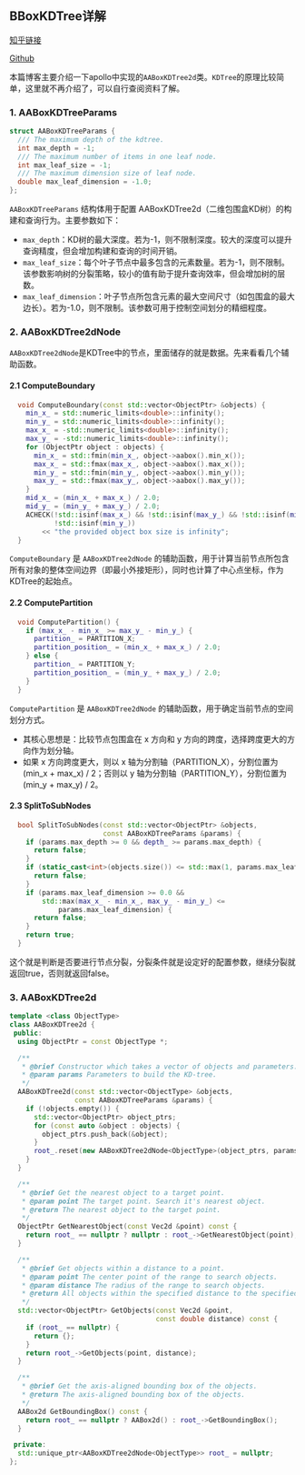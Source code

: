 <!--
 * @Author: LOTEAT
 * @Date: 2025-07-07 10:52:14
-->
## BBoxKDTree详解

[知乎链接]()

[Github]()

本篇博客主要介绍一下apollo中实现的`AABoxKDTree2d`类。`KDTree`的原理比较简单，这里就不再介绍了，可以自行查阅资料了解。

### 1. AABoxKDTreeParams
```cpp
struct AABoxKDTreeParams {
  /// The maximum depth of the kdtree.
  int max_depth = -1;
  /// The maximum number of items in one leaf node.
  int max_leaf_size = -1;
  /// The maximum dimension size of leaf node.
  double max_leaf_dimension = -1.0;
};
```
`AABoxKDTreeParams` 结构体用于配置 AABoxKDTree2d（二维包围盒KD树）的构建和查询行为。主要参数如下：

- `max_depth`：KD树的最大深度。若为-1，则不限制深度。较大的深度可以提升查询精度，但会增加构建和查询的时间开销。
- `max_leaf_size`：每个叶子节点中最多包含的元素数量。若为-1，则不限制。该参数影响树的分裂策略，较小的值有助于提升查询效率，但会增加树的层数。
- `max_leaf_dimension`：叶子节点所包含元素的最大空间尺寸（如包围盒的最大边长）。若为-1.0，则不限制。该参数可用于控制空间划分的精细程度。

### 2. AABoxKDTree2dNode
`AABoxKDTree2dNode`是KDTree中的节点，里面储存的就是数据。先来看看几个辅助函数。

#### 2.1 ComputeBoundary

```cpp
  void ComputeBoundary(const std::vector<ObjectPtr> &objects) {
    min_x_ = std::numeric_limits<double>::infinity();
    min_y_ = std::numeric_limits<double>::infinity();
    max_x_ = -std::numeric_limits<double>::infinity();
    max_y_ = -std::numeric_limits<double>::infinity();
    for (ObjectPtr object : objects) {
      min_x_ = std::fmin(min_x_, object->aabox().min_x());
      max_x_ = std::fmax(max_x_, object->aabox().max_x());
      min_y_ = std::fmin(min_y_, object->aabox().min_y());
      max_y_ = std::fmax(max_y_, object->aabox().max_y());
    }
    mid_x_ = (min_x_ + max_x_) / 2.0;
    mid_y_ = (min_y_ + max_y_) / 2.0;
    ACHECK(!std::isinf(max_x_) && !std::isinf(max_y_) && !std::isinf(min_x_) &&
           !std::isinf(min_y_))
        << "the provided object box size is infinity";
  }
```
`ComputeBoundary` 是 `AABoxKDTree2dNode` 的辅助函数，用于计算当前节点所包含所有对象的整体空间边界（即最小外接矩形），同时也计算了中心点坐标，作为KDTree的起始点。

#### 2.2 ComputePartition

```cpp
  void ComputePartition() {
    if (max_x_ - min_x_ >= max_y_ - min_y_) {
      partition_ = PARTITION_X;
      partition_position_ = (min_x_ + max_x_) / 2.0;
    } else {
      partition_ = PARTITION_Y;
      partition_position_ = (min_y_ + max_y_) / 2.0;
    }
  }
```
`ComputePartition` 是 `AABoxKDTree2dNode` 的辅助函数，用于确定当前节点的空间划分方式。

- 其核心思想是：比较节点包围盒在 x 方向和 y 方向的跨度，选择跨度更大的方向作为划分轴。
- 如果 x 方向跨度更大，则以 x 轴为分割轴（PARTITION_X），分割位置为 (min_x + max_x) / 2；否则以 y 轴为分割轴（PARTITION_Y），分割位置为 (min_y + max_y) / 2。


#### 2.3 SplitToSubNodes

```cpp
  bool SplitToSubNodes(const std::vector<ObjectPtr> &objects,
                       const AABoxKDTreeParams &params) {
    if (params.max_depth >= 0 && depth_ >= params.max_depth) {
      return false;
    }
    if (static_cast<int>(objects.size()) <= std::max(1, params.max_leaf_size)) {
      return false;
    }
    if (params.max_leaf_dimension >= 0.0 &&
        std::max(max_x_ - min_x_, max_y_ - min_y_) <=
            params.max_leaf_dimension) {
      return false;
    }
    return true;
  }
```
这个就是判断是否要进行节点分裂，分裂条件就是设定好的配置参数，继续分裂就返回true，否则就返回false。


### 3. AABoxKDTree2d
```cpp
template <class ObjectType>
class AABoxKDTree2d {
 public:
  using ObjectPtr = const ObjectType *;

  /**
   * @brief Constructor which takes a vector of objects and parameters.
   * @param params Parameters to build the KD-tree.
   */
  AABoxKDTree2d(const std::vector<ObjectType> &objects,
                const AABoxKDTreeParams &params) {
    if (!objects.empty()) {
      std::vector<ObjectPtr> object_ptrs;
      for (const auto &object : objects) {
        object_ptrs.push_back(&object);
      }
      root_.reset(new AABoxKDTree2dNode<ObjectType>(object_ptrs, params, 0));
    }
  }

  /**
   * @brief Get the nearest object to a target point.
   * @param point The target point. Search it's nearest object.
   * @return The nearest object to the target point.
   */
  ObjectPtr GetNearestObject(const Vec2d &point) const {
    return root_ == nullptr ? nullptr : root_->GetNearestObject(point);
  }

  /**
   * @brief Get objects within a distance to a point.
   * @param point The center point of the range to search objects.
   * @param distance The radius of the range to search objects.
   * @return All objects within the specified distance to the specified point.
   */
  std::vector<ObjectPtr> GetObjects(const Vec2d &point,
                                    const double distance) const {
    if (root_ == nullptr) {
      return {};
    }
    return root_->GetObjects(point, distance);
  }

  /**
   * @brief Get the axis-aligned bounding box of the objects.
   * @return The axis-aligned bounding box of the objects.
   */
  AABox2d GetBoundingBox() const {
    return root_ == nullptr ? AABox2d() : root_->GetBoundingBox();
  }

 private:
  std::unique_ptr<AABoxKDTree2dNode<ObjectType>> root_ = nullptr;
};
```